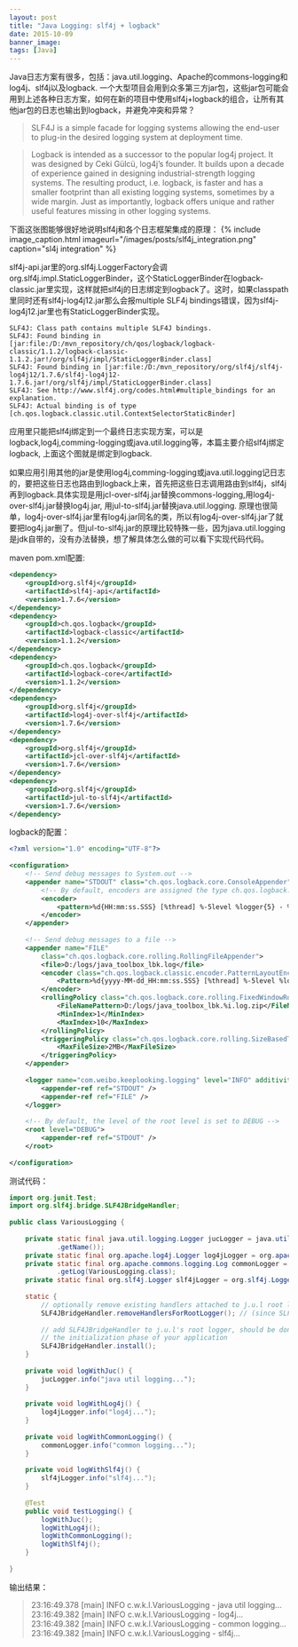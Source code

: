 ```yaml
---
layout: post
title: "Java Logging: slf4j + logback"
date: 2015-10-09
banner_image: 
tags: [Java]
---
```


Java日志方案有很多，包括：java.util.logging、Apache的commons-logging和log4j、slf4j以及logback. 一个大型项目会用到众多第三方jar包，这些jar包可能会用到上述各种日志方案，如何在新的项目中使用slf4j+logback的组合，让所有其他jar包的日志也输出到logback，并避免冲突和异常？

<!--more-->

> SLF4J is a simple facade for logging systems allowing the end-user to plug-in the desired logging system at deployment time.  

> Logback is intended as a successor to the popular log4j project. It was designed by Ceki Gülcü, log4j’s founder. It builds upon a decade of experience gained in designing industrial-strength logging systems. The resulting product, i.e. logback, is faster and has a smaller footprint than all existing logging systems, sometimes by a wide margin. Just as importantly, logback offers unique and rather useful features missing in other logging systems.  

下面这张图能够很好地说明slf4j和各个日志框架集成的原理：
{% include image_caption.html imageurl="/images/posts/slf4j_integration.png" caption="sl4j integration" %}

slf4j-api.jar里的org.slf4j.LoggerFactory会调org.slf4j.impl.StaticLoggerBinder，这个StaticLoggerBinder在logback-classic.jar里实现，这样就把slf4j的日志绑定到logback了。这时，如果classpath里同时还有slf4j-log4j12.jar那么会报multiple SLF4j bindings错误，因为slf4j-log4j12.jar里也有StaticLoggerBinder实现。

```
SLF4J: Class path contains multiple SLF4J bindings. 
SLF4J: Found binding in [jar:file:/D:/mvn_repository/ch/qos/logback/logback-classic/1.1.2/logback-classic-1.1.2.jar!/org/slf4j/impl/StaticLoggerBinder.class]  
SLF4J: Found binding in [jar:file:/D:/mvn_repository/org/slf4j/slf4j-log4j12/1.7.6/slf4j-log4j12-1.7.6.jar!/org/slf4j/impl/StaticLoggerBinder.class]  
SLF4J: See http://www.slf4j.org/codes.html#multiple_bindings for an explanation.  
SLF4J: Actual binding is of type [ch.qos.logback.classic.util.ContextSelectorStaticBinder] 
```

应用里只能把slf4j绑定到一个最终日志实现方案，可以是logback,log4j,comming-logging或java.util.logging等，本篇主要介绍slf4j绑定logback, 上面这个图就是绑定到logback.

如果应用引用其他的jar是使用log4j,comming-logging或java.util.logging记日志的，要把这些日志也路由到logback上来，首先把这些日志调用路由到slf4j，slf4j再到logback.具体实现是用jcl-over-slf4j.jar替换commons-logging,用log4j-over-slf4j.jar替换log4j.jar, 用jul-to-slf4j.jar替换java.util.logging. 原理也很简单，log4j-over-slf4j.jar里有log4j.jar同名的类，所以有log4j-over-slf4j.jar了就要把log4j.jar删了。但jul-to-slf4j.jar的原理比较特殊一些，因为java.util.logging是jdk自带的，没有办法替换，想了解具体怎么做的可以看下实现代码代码。

maven pom.xml配置:

```xml
<dependency>  
    <groupId>org.slf4j</groupId>  
    <artifactId>slf4j-api</artifactId>  
    <version>1.7.6</version>  
</dependency>  
<dependency>  
    <groupId>ch.qos.logback</groupId>  
    <artifactId>logback-classic</artifactId>  
    <version>1.1.2</version>  
</dependency>  
<dependency>  
    <groupId>ch.qos.logback</groupId>  
    <artifactId>logback-core</artifactId>  
    <version>1.1.2</version>  
</dependency>  
<dependency>  
    <groupId>org.slf4j</groupId>  
    <artifactId>log4j-over-slf4j</artifactId>  
    <version>1.7.6</version>  
</dependency>  
<dependency>  
    <groupId>org.slf4j</groupId>  
    <artifactId>jcl-over-slf4j</artifactId>  
    <version>1.7.6</version>  
</dependency>  
<dependency>  
    <groupId>org.slf4j</groupId>  
    <artifactId>jul-to-slf4j</artifactId>  
    <version>1.7.6</version>  
</dependency>  
```

logback的配置：

```xml
<?xml version="1.0" encoding="UTF-8"?>  
  
<configuration>  
    <!-- Send debug messages to System.out -->  
    <appender name="STDOUT" class="ch.qos.logback.core.ConsoleAppender">  
        <!-- By default, encoders are assigned the type ch.qos.logback.classic.encoder.PatternLayoutEncoder -->  
        <encoder>  
            <pattern>%d{HH:mm:ss.SSS} [%thread] %-5level %logger{5} - %msg%n</pattern>  
        </encoder>  
    </appender>  
  
    <!-- Send debug messages to a file -->  
    <appender name="FILE"  
        class="ch.qos.logback.core.rolling.RollingFileAppender">  
        <file>D:/logs/java_toolbox_lbk.log</file>  
        <encoder class="ch.qos.logback.classic.encoder.PatternLayoutEncoder">  
            <Pattern>%d{yyyy-MM-dd_HH:mm:ss.SSS} [%thread] %-5level %logger{36} - %msg%n</Pattern>  
        </encoder>  
        <rollingPolicy class="ch.qos.logback.core.rolling.FixedWindowRollingPolicy">  
            <FileNamePattern>D:/logs/java_toolbox_lbk.%i.log.zip</FileNamePattern>  
            <MinIndex>1</MinIndex>  
            <MaxIndex>10</MaxIndex>  
        </rollingPolicy>  
        <triggeringPolicy class="ch.qos.logback.core.rolling.SizeBasedTriggeringPolicy">  
            <MaxFileSize>2MB</MaxFileSize>  
        </triggeringPolicy>  
    </appender>  
  
    <logger name="com.weibo.keeplooking.logging" level="INFO" additivity="false">  
        <appender-ref ref="STDOUT" />  
        <appender-ref ref="FILE" />  
    </logger>  
  
    <!-- By default, the level of the root level is set to DEBUG -->  
    <root level="DEBUG">  
        <appender-ref ref="STDOUT" />  
    </root>  
  
</configuration>  
```

测试代码：

```java
import org.junit.Test;  
import org.slf4j.bridge.SLF4JBridgeHandler;  
  
public class VariousLogging {  
  
    private static final java.util.logging.Logger jucLogger = java.util.logging.Logger.getLogger(VariousLogging.class  
            .getName());  
    private static final org.apache.log4j.Logger log4jLogger = org.apache.log4j.Logger.getLogger(VariousLogging.class);  
    private static final org.apache.commons.logging.Log commonLogger = org.apache.commons.logging.LogFactory  
            .getLog(VariousLogging.class);  
    private static final org.slf4j.Logger slf4jLogger = org.slf4j.LoggerFactory.getLogger(VariousLogging.class);  
  
    static {  
        // optionally remove existing handlers attached to j.u.l root logger  
        SLF4JBridgeHandler.removeHandlersForRootLogger(); // (since SLF4J 1.6.5)  
  
        // add SLF4JBridgeHandler to j.u.l's root logger, should be done once during  
        // the initialization phase of your application  
        SLF4JBridgeHandler.install();  
    }  
  
    private void logWithJuc() {  
        jucLogger.info("java util logging...");  
    }  
  
    private void logWithLog4j() {  
        log4jLogger.info("log4j...");  
    }  
  
    private void logWithCommonLogging() {  
        commonLogger.info("common logging...");  
    }  
  
    private void logWithSlf4j() {  
        slf4jLogger.info("slf4j...");  
    }  
  
    @Test  
    public void testLogging() {  
        logWithJuc();  
        logWithLog4j();  
        logWithCommonLogging();  
        logWithSlf4j();  
    }  
  
}  
```

输出结果：

> 23:16:49.378 [main] INFO  c.w.k.l.VariousLogging - java util logging...  
> 23:16:49.382 [main] INFO  c.w.k.l.VariousLogging - log4j...  
> 23:16:49.382 [main] INFO  c.w.k.l.VariousLogging - common logging...  
> 23:16:49.382 [main] INFO  c.w.k.l.VariousLogging - slf4j...  
